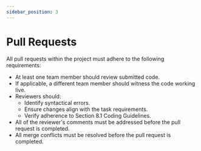 ```yaml
---
sidebar_position: 3
---
```


# Pull Requests

All pull requests within the project must adhere to the following requirements:

- At least one team member should review submitted code.
- If applicable, a different team member should witness the code working live.
- Reviewers should:
  - Identify syntactical errors.
  - Ensure changes align with the task requirements.
  - Verify adherence to Section 8.1 Coding Guidelines.
- All of the reviewer's comments must be addressed before the pull request is completed.
- All merge conflicts must be resolved before the pull request is completed.